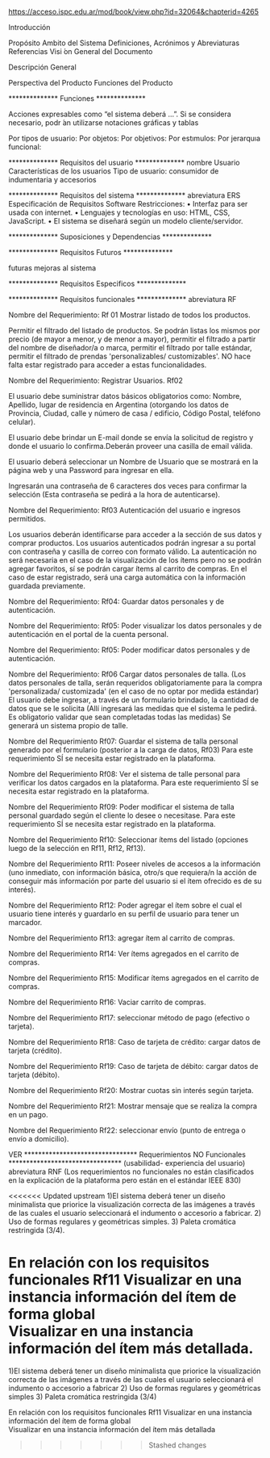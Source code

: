
https://acceso.ispc.edu.ar/mod/book/view.php?id=32064&chapterid=4265


Introducción

Propósito
Ambito del Sistema
Definiciones, Acrónimos y Abreviaturas
Referencias
Visi ́on General del Documento


Descripción General

Perspectiva del Producto
Funciones del Producto


************** Funciones ************** 

Acciones expresables como “el sistema deberá ...”.
Si se considera necesario, podr ́an utilizarse notaciones
gráficas y tablas

Por tipos de usuario:
Por objetos:
Por objetivos:
Por estımulos:
Por jerarquıa funcional:



************** Requisitos del usuario ************** nombre Usuario
Características de los usuarios
Tipo de usuario: consumidor de indumentaria y accesorios



************** Requisitos del sistema ************** abreviatura ERS Especificación de Requisitos Software
Restricciones:
• Interfaz para ser usada con internet.
• Lenguajes y tecnologías en uso: HTML, CSS, JavaScript.
• El sistema se diseñará según un modelo cliente/servidor.



************** Suposiciones y Dependencias ************** 

************** Requisitos Futuros ************** 

futuras mejoras al sistema



************** Requisitos Especificos ************** 

************** Requisitos funcionales ************** abreviatura RF

Nombre del Requerimiento: Rf 01
Mostrar listado de todos los productos. 

Permitir el filtrado del listado de productos. 
Se podrán listas los mismos por precio (de mayor a  menor, y de menor a mayor), permitir el filtrado a partir del nombre de diseñador/a o marca, permitir el filtrado por talle estándar, permitir el filtrado de prendas 'personalizables/ customizables'.
NO hace falta estar registrado para acceder a estas funcionalidades.

Nombre del Requerimiento:
Registrar Usuarios. Rf02

El usuario debe suministrar datos básicos obligatorios como: Nombre, Apellido, lugar de residencia en Argentina (otorgando los datos de Provincia, Ciudad, calle y número de casa / edificio, Código Postal, teléfono celular). 

El usuario debe brindar un E-mail donde se envía la solicitud de registro y donde el usuario lo confirma.Deberán proveer una casilla de email válida.

El usuario deberá seleccionar un Nombre de Usuario que se mostrará en la página web y una Password para ingresar en ella.

Ingresarán una contraseña de 6 caracteres dos veces para confirmar la selección (Esta contraseña se pedirá a la hora de autenticarse).

Nombre del Requerimiento:  Rf03
Autenticación del usuario e ingresos permitidos.

Los usuarios deberán identificarse para acceder a la sección de sus datos y comprar productos.
Los usuarios autenticados podrán ingresar a su portal con contraseña y casilla de correo con formato válido.
La autenticación no será necesaria en el caso de la visualización de los ítems pero no se podrán agregar favoritos, sí se podrán cargar ítems al carrito de compras.
En el caso de estar registrado, será una carga automática con la información guardada previamente.

Nombre del Requerimiento: Rf04:
Guardar datos personales y de autenticación. 

Nombre del Requerimiento: Rf05:
Poder visualizar los datos personales y de autenticación en el portal de la cuenta personal.

Nombre del Requerimiento: Rf05:
Poder modificar datos personales y de autenticación.


Nombre del Requerimiento: Rf06
Cargar datos personales de talla. 
(Los datos personales de talla, serán requeridos obligatoriamente para la compra 'personalizada/ customizada' (en el caso de no optar por medida estándar)
El usuario debe ingresar, a través de un formulario brindado, la cantidad de datos que se le solicita (Allí ingresará las medidas que el sistema le pedirá. Es obligatorio validar que sean completadas todas las medidas)
Se generará un sistema propio de talle.

Nombre del Requerimiento Rf07:
Guardar el sistema de talla personal generado por el formulario (posterior a la carga de datos, Rf03)
Para este requerimiento SÍ se necesita estar registrado en la plataforma.


Nombre del Requerimiento Rf08:
Ver el sistema de talle personal para verificar los datos cargados en la plataforma.
Para este requerimiento SÍ se necesita estar registrado en la plataforma.

Nombre del Requerimiento Rf09:
Poder modificar el sistema de talla personal guardado según el cliente lo desee o necesitase.
Para este requerimiento SÍ se necesita estar registrado en la plataforma.


Nombre del Requerimiento Rf10:
Seleccionar ítems del listado (opciones luego de la selección en Rf11, Rf12, Rf13).

Nombre del Requerimiento Rf11:
Poseer  niveles de accesos a la información (uno inmediato, con información básica, otro/s que requiera/n la acción de conseguir más información por parte del usuario si el ítem ofrecido es de su interés).

Nombre del Requerimiento Rf12:
Poder agregar el ítem sobre el cual el usuario tiene interés y guardarlo en su perfil de usuario para tener un marcador. 

Nombre del Requerimiento Rf13:
agregar ítem al carrito de compras.


Nombre del Requerimiento Rf14:
Ver ítems agregados en el carrito de compras.

Nombre del Requerimiento Rf15:
Modificar ítems agregados en el carrito de compras.

Nombre del Requerimiento Rf16:
Vaciar carrito de compras.

Nombre del Requerimiento Rf17:
seleccionar método de pago (efectivo o tarjeta).

Nombre del Requerimiento Rf18:
Caso de tarjeta de crédito: cargar datos de tarjeta (crédito).

Nombre del Requerimiento Rf19:
Caso de tarjeta de débito: cargar datos de tarjeta (débito).

Nombre del Requerimiento Rf20:
Mostrar cuotas sin interés según tarjeta.

Nombre del Requerimiento Rf21:
Mostrar mensaje que se realiza la compra en un pago.

Nombre del Requerimiento Rf22:
seleccionar envío (punto de entrega o envío a domicilio).


VER ******************************** Requerimientos NO Funcionales ********************************
(usabilidad- experiencia del usuario) abreviatura RNF 
(Los requerimientos no funcionales no están clasificados en la explicación de la plataforma pero están en el estándar IEEE 830)

<<<<<<< Updated upstream
  1)El sistema deberá tener un diseño minimalista que priorice la visualización correcta de las imágenes a través de las cuales el usuario seleccionará el indumento o accesorio a fabricar.
  2) Uso de formas regulares y geométricas simples.
  3) Paleta cromática restringida (3/4).

En relación con los requisitos funcionales Rf11 Visualizar en una instancia  información del ítem de forma global  
Visualizar en una instancia  información del ítem más detallada. 
=======
  1)El sistema deberá tener un diseño minimalista que priorice la visualización correcta de las imágenes a través de las cuales el usuario seleccionará el indumento o accesorio a fabricar
  2) Uso de formas regulares y geométricas simples
  3) Paleta cromática restringida (3/4)

En relación con los requisitos funcionales Rf11 Visualizar en una instancia  información del ítem de forma global  
Visualizar en una instancia  información del ítem más detallada 

>>>>>>> Stashed changes










